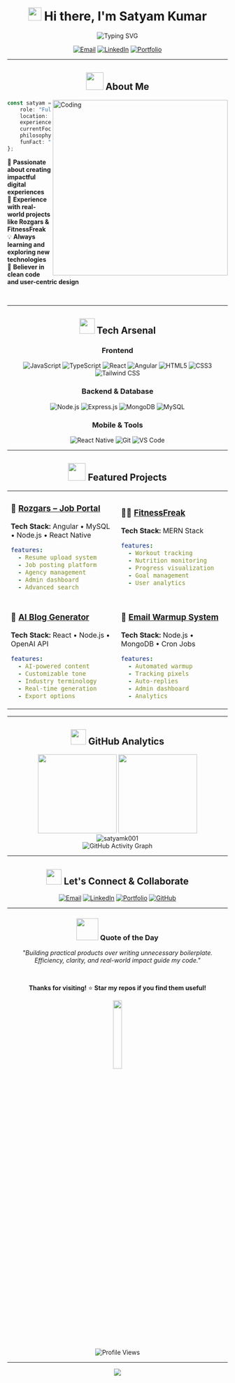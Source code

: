 <div align="center">
  
# <img src="https://media.giphy.com/media/hvRJCLFzcasrR4ia7z/giphy.gif" width="30px"/> Hi there, I'm Satyam Kumar

<img src="https://readme-typing-svg.herokuapp.com?font=Fira+Code&size=22&duration=3000&pause=1000&color=00D9FF&center=true&vCenter=true&width=600&lines=Full+Stack+Developer;Angular+%7C+MERN+%7C+React+Native;Building+Scalable+Applications;Turning+Ideas+into+Reality" alt="Typing SVG" />

<br/>

[![Email](https://img.shields.io/badge/📧_satyamkmr37@gmail.com-EA4335?style=for-the-badge&logo=gmail&logoColor=white&labelColor=EA4335)](mailto:satyamkmr37@gmail.com)
[![LinkedIn](https://img.shields.io/badge/💼_LinkedIn-0A66C2?style=for-the-badge&logo=linkedin&logoColor=white&labelColor=0A66C2)](https://www.linkedin.com/in/satyamk001/)
[![Portfolio](https://img.shields.io/badge/🌐_Portfolio-000000?style=for-the-badge&logo=vercel&logoColor=white&labelColor=000000)](https://satyamk001.netlify.app/)

</div>

---

<div align="center">

## <img src="https://media.giphy.com/media/WUlplcMpOCEmTGBtBW/giphy.gif" width="40"> **About Me**

</div>

<img align="right" alt="Coding" width="400" src="https://media.giphy.com/media/qgQUggAC3Pfv687qPC/giphy.gif">

```typescript
const satyam = {
    role: "Full Stack Developer",
    location: "India 🇮🇳",
    experience: ["Angular", "MERN Stack", "React Native"],
    currentFocus: "Building scalable applications",
    philosophy: "Practical solutions over boilerplate",
    funFact: "I turn coffee into code ☕→💻"
};
```

🚀 **Passionate about creating impactful digital experiences**  
🎯 **Experience with real-world projects like Rozgars & FitnessFreak**  
💡 **Always learning and exploring new technologies**  
🌟 **Believer in clean code and user-centric design**

<br clear="right"/>

---

<div align="center">

## <img src="https://media.giphy.com/media/iY8CRBdQXODJSCERIr/giphy.gif" width="35"> **Tech Arsenal**

</div>

<div align="center">

### **Frontend**
![JavaScript](https://img.shields.io/badge/JavaScript-F7DF1E?style=for-the-badge&logo=javascript&logoColor=black)
![TypeScript](https://img.shields.io/badge/TypeScript-3178C6?style=for-the-badge&logo=typescript&logoColor=white)
![React](https://img.shields.io/badge/React-20232A?style=for-the-badge&logo=react&logoColor=61DAFB)
![Angular](https://img.shields.io/badge/Angular-DD0031?style=for-the-badge&logo=angular&logoColor=white)
![HTML5](https://img.shields.io/badge/HTML5-E34F26?style=for-the-badge&logo=html5&logoColor=white)
![CSS3](https://img.shields.io/badge/CSS3-1572B6?style=for-the-badge&logo=css3&logoColor=white)
![Tailwind CSS](https://img.shields.io/badge/Tailwind_CSS-38B2AC?style=for-the-badge&logo=tailwind-css&logoColor=white)

### **Backend & Database**
![Node.js](https://img.shields.io/badge/Node.js-43853D?style=for-the-badge&logo=node.js&logoColor=white)
![Express.js](https://img.shields.io/badge/Express.js-404D59?style=for-the-badge&logo=express&logoColor=white)
![MongoDB](https://img.shields.io/badge/MongoDB-4EA94B?style=for-the-badge&logo=mongodb&logoColor=white)
![MySQL](https://img.shields.io/badge/MySQL-005C84?style=for-the-badge&logo=mysql&logoColor=white)

### **Mobile & Tools**
![React Native](https://img.shields.io/badge/React_Native-20232A?style=for-the-badge&logo=react&logoColor=61DAFB)
![Git](https://img.shields.io/badge/Git-F05032?style=for-the-badge&logo=git&logoColor=white)
![VS Code](https://img.shields.io/badge/VS_Code-007ACC?style=for-the-badge&logo=visual-studio-code&logoColor=white)

</div>

---

<div align="center">

## <img src="https://media.giphy.com/media/LnQjpWaON8nhr21vNW/giphy.gif" width="40"> **Featured Projects**

</div>

<div align="center">

<table>
<tr>
<td width="50%">

### 🎯 [Rozgars – Job Portal](https://github.com/satyamk001/rozgars)
**Tech Stack:** Angular • MySQL • Node.js • React Native

```yaml
features:
  - Resume upload system
  - Job posting platform
  - Agency management
  - Admin dashboard
  - Advanced search
```

</td>
<td width="50%">

### 🏋️‍♂️ [FitnessFreak](https://github.com/satyamk001/fitnessfreak)
**Tech Stack:** MERN Stack

```yaml
features:
  - Workout tracking
  - Nutrition monitoring
  - Progress visualization
  - Goal management
  - User analytics
```

</td>
</tr>
<tr>
<td width="50%">

### 🤖 [AI Blog Generator](https://github.com/satyamk001/ai-blog)
**Tech Stack:** React • Node.js • OpenAI API

```yaml
features:
  - AI-powered content
  - Customizable tone
  - Industry terminology
  - Real-time generation
  - Export options
```

</td>
<td width="50%">

### 📧 [Email Warmup System](https://github.com/satyamk001/email-warmup)
**Tech Stack:** Node.js • MongoDB • Cron Jobs

```yaml
features:
  - Automated warmup
  - Tracking pixels
  - Auto-replies
  - Admin dashboard
  - Analytics
```

</td>
</tr>
</table>

</div>

---

<div align="center">

## <img src="https://media.giphy.com/media/W5eoZHPpUx9sapR0eu/giphy.gif" width="35"> **GitHub Analytics**

</div>

<div align="center">
  <img height="180em" src="https://github-readme-stats.vercel.app/api?username=satyamk001&show_icons=true&theme=tokyonight&include_all_commits=true&count_private=true&hide_border=true&bg_color=0D1117&title_color=00D9FF&icon_color=00D9FF&text_color=C9D1D9"/>
  <img height="180em" src="https://github-readme-stats.vercel.app/api/top-langs/?username=satyamk001&layout=compact&langs_count=8&theme=tokyonight&hide_border=true&bg_color=0D1117&title_color=00D9FF&text_color=C9D1D9"/>
</div>

<div align="center">
  <img src="https://github-readme-streak-stats.herokuapp.com/?user=satyamk001&theme=tokyonight&hide_border=true&background=0D1117&stroke=00D9FF&ring=00D9FF&fire=FF6B6B&currStreakLabel=00D9FF" alt="satyamk001" />
</div>

<div align="center">
  <img src="https://github-readme-activity-graph.vercel.app/graph?username=satyamk001&bg_color=0D1117&color=00D9FF&line=00D9FF&point=FF6B6B&area=true&hide_border=true" alt="GitHub Activity Graph" />
</div>

---

<div align="center">

## <img src="https://media.giphy.com/media/LnQjpWaON8nhr21vNW/giphy.gif" width="35"> **Let's Connect & Collaborate**

</div>

<div align="center">

[![Email](https://img.shields.io/badge/Gmail-D14836?style=for-the-badge&logo=gmail&logoColor=white)](mailto:satyamkmr37@gmail.com)
[![LinkedIn](https://img.shields.io/badge/LinkedIn-0077B5?style=for-the-badge&logo=linkedin&logoColor=white)](https://www.linkedin.com/in/satyamk001/)
[![Portfolio](https://img.shields.io/badge/Portfolio-FF5722?style=for-the-badge&logo=todoist&logoColor=white)](https://satyamk001.netlify.app/)
[![GitHub](https://img.shields.io/badge/GitHub-100000?style=for-the-badge&logo=github&logoColor=white)](https://github.com/satyamk001)

</div>

---

<div align="center">

### <img src="https://media.giphy.com/media/VgCDAzcKvsR6OM0uWg/giphy.gif" width="50"> **Quote of the Day**

*"Building practical products over writing unnecessary boilerplate.  
Efficiency, clarity, and real-world impact guide my code."*

<br/>

**Thanks for visiting!** ⭐️ **Star my repos if you find them useful!**

<img src="https://media.giphy.com/media/jpVnC65DmYeyRL4LHS/giphy.gif" width="20%">

![Profile Views](https://komarev.com/ghpvc/?username=satyamk001&color=00D9FF&style=for-the-badge&label=Profile+Views)

</div>

---

<div align="center">
  <img src="https://capsule-render.vercel.app/api?type=waving&color=gradient&customColorList=6,11,20&height=150&section=footer&text=Happy%20Coding!&fontSize=42&fontColor=fff&animation=twinkling&fontAlignY=65"/>
</div>
